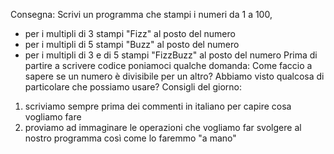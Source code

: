 Consegna:
Scrivi un programma che stampi i numeri da 1 a 100,

- per i multipli di 3 stampi "Fizz" al posto del numero
- per i multipli di 5 stampi "Buzz" al posto del numero
- per i multipli di 3 e di 5 stampi "FizzBuzz" al posto del numero
  Prima di partire a scrivere codice poniamoci qualche domanda:
  Come faccio a sapere se un numero è divisibile per un altro? Abbiamo visto qualcosa di particolare
  che possiamo usare?
  Consigli del giorno:

1. scriviamo sempre prima dei commenti in italiano per capire cosa vogliamo fare
2. proviamo ad immaginare le operazioni che vogliamo far svolgere al nostro programma così come lo
   faremmo "a mano"
